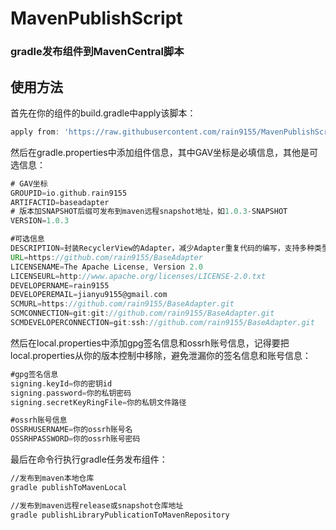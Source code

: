 # MavenPublishScript
### gradle发布组件到MavenCentral脚本
## 使用方法
首先在你的组件的build.gradle中apply该脚本：
```groovy
apply from: 'https://raw.githubusercontent.com/rain9155/MavenPublishScript/main/publication.gradle'
```
然后在gradle.properties中添加组件信息，其中GAV坐标是必填信息，其他是可选信息：
```groovy
# GAV坐标
GROUPID=io.github.rain9155
ARTIFACTID=baseadapter
# 版本加SNAPSHOT后缀可发布到maven远程snapshot地址，如1.0.3-SNAPSHOT
VERSION=1.0.3

#可选信息
DESCRIPTION=封装RecyclerView的Adapter，减少Adapter重复代码的编写，支持多种类型的itemType、自动加载更多、添加emptyView和添加headerView
URL=https://github.com/rain9155/BaseAdapter
LICENSENAME=The Apache License, Version 2.0
LICENSEURL=http://www.apache.org/licenses/LICENSE-2.0.txt
DEVELOPERNAME=rain9155
DEVELOPEREMAIL=jianyu9155@gmail.com
SCMURL=https://github.com/rain9155/BaseAdapter.git
SCMCONNECTION=git:git://github.com/rain9155/BaseAdapter.git
SCMDEVELOPERCONNECTION=git:ssh://github.com/rain9155/BaseAdapter.git
```

然后在local.properties中添加gpg签名信息和ossrh账号信息，记得要把local.properties从你的版本控制中移除，避免泄漏你的签名信息和账号信息：
```groovy
#gpg签名信息
signing.keyId=你的密钥id
signing.password=你的私钥密码
signing.secretKeyRingFile=你的私钥文件路径

#ossrh账号信息
OSSRHUSERNAME=你的ossrh账号名
OSSRHPASSWORD=你的ossrh账号密码
```
最后在命令行执行gradle任务发布组件：
```bash
//发布到maven本地仓库
gradle publishToMavenLocal

//发布到maven远程release或snapshot仓库地址
gradle publishLibraryPublicationToMavenRepository
```
